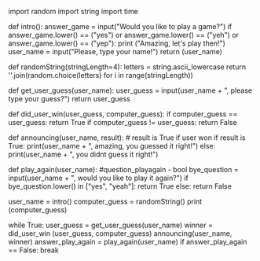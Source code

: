import random
import string
import time


def intro():
    answer_game = input("Would you like to play a game?")
    if answer_game.lower() == ("yes") or answer_game.lower() == ("yeh") or answer_game.lower() == ("yep"):
        print ("Amazing, let's play then!")
    user_name = input("Please, type your name!")
    return (user_name)


def randomString(stringLength=4):
    letters = string.ascii_lowercase
    return ''.join(random.choice(letters) for i in range(stringLength))


def get_user_guess(user_name):
    user_guess = input(user_name + ", please type your guess?")
    return user_guess


def did_user_win(user_guess, computer_guess):
    if computer_guess == user_guess:
        return True
    if computer_guess != user_guess:
        return False


def announcing(user_name, result):
    # result is True if user won
    if result is True:
        print(user_name + ", amazing, you guessed it right!")
    else:
        print(user_name + ", you didnt guess it right!")


def play_again(user_name):
    #question_playagain - bool
    bye_question = input(user_name + ", would you like to play it again?")
    if bye_question.lower() in ["yes", "yeah"]:
        return True
    else:
        return False

user_name = intro()
computer_guess = randomString()
print (computer_guess)

while True:
    user_guess = get_user_guess(user_name)
    winner = did_user_win (user_guess, computer_guess)
    announcing(user_name, winner)
    answer_play_again = play_again(user_name)
    if answer_play_again == False:
        break

